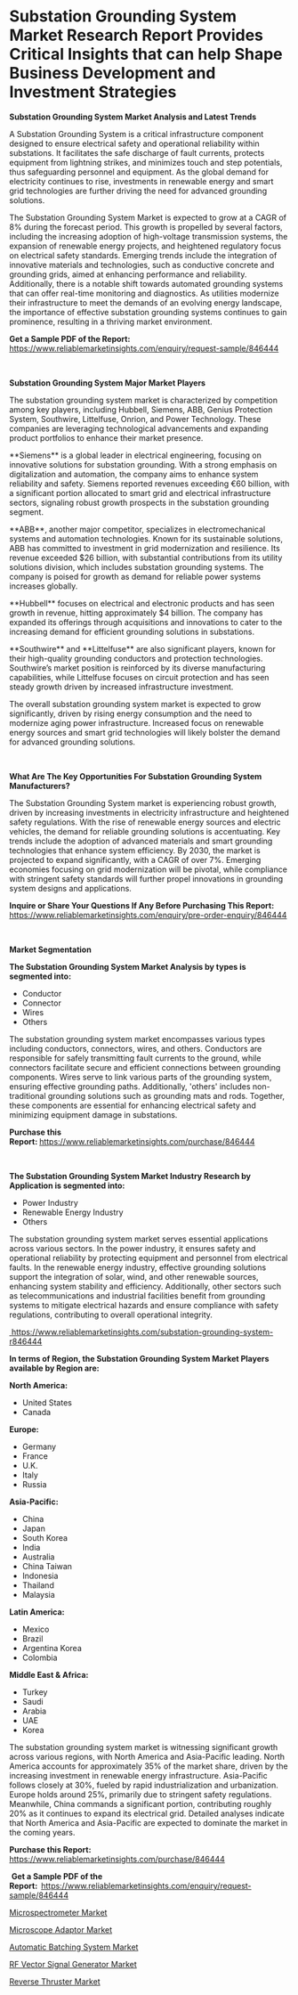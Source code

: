 <p><h1>Substation Grounding System Market Research Report Provides Critical Insights that can help Shape Business Development and Investment Strategies</h1></p><p><strong>Substation Grounding System Market Analysis and Latest Trends</strong></p>
<p><p>A Substation Grounding System is a critical infrastructure component designed to ensure electrical safety and operational reliability within substations. It facilitates the safe discharge of fault currents, protects equipment from lightning strikes, and minimizes touch and step potentials, thus safeguarding personnel and equipment. As the global demand for electricity continues to rise, investments in renewable energy and smart grid technologies are further driving the need for advanced grounding solutions.</p><p>The Substation Grounding System Market is expected to grow at a CAGR of 8% during the forecast period. This growth is propelled by several factors, including the increasing adoption of high-voltage transmission systems, the expansion of renewable energy projects, and heightened regulatory focus on electrical safety standards. Emerging trends include the integration of innovative materials and technologies, such as conductive concrete and grounding grids, aimed at enhancing performance and reliability. Additionally, there is a notable shift towards automated grounding systems that can offer real-time monitoring and diagnostics. As utilities modernize their infrastructure to meet the demands of an evolving energy landscape, the importance of effective substation grounding systems continues to gain prominence, resulting in a thriving market environment.</p></p>
<p><strong>Get a Sample PDF of the Report:&nbsp;</strong> <a href="https://www.reliablemarketinsights.com/enquiry/request-sample/846444?utm_campaign=3037&utm_medium=2&utm_source=Github&utm_content=ia&utm_term=10042025&utm_id=substation-grounding-system">https://www.reliablemarketinsights.com/enquiry/request-sample/846444</a></p>
<p>&nbsp;</p>
<p><strong>Substation Grounding System Major Market Players</strong></p>
<p><p>The substation grounding system market is characterized by competition among key players, including Hubbell, Siemens, ABB, Genius Protection System, Southwire, Littelfuse, Onrion, and Power Technology. These companies are leveraging technological advancements and expanding product portfolios to enhance their market presence.</p><p>**Siemens** is a global leader in electrical engineering, focusing on innovative solutions for substation grounding. With a strong emphasis on digitalization and automation, the company aims to enhance system reliability and safety. Siemens reported revenues exceeding €60 billion, with a significant portion allocated to smart grid and electrical infrastructure sectors, signaling robust growth prospects in the substation grounding segment.</p><p>**ABB**, another major competitor, specializes in electromechanical systems and automation technologies. Known for its sustainable solutions, ABB has committed to investment in grid modernization and resilience. Its revenue exceeded $26 billion, with substantial contributions from its utility solutions division, which includes substation grounding systems. The company is poised for growth as demand for reliable power systems increases globally.</p><p>**Hubbell** focuses on electrical and electronic products and has seen growth in revenue, hitting approximately $4 billion. The company has expanded its offerings through acquisitions and innovations to cater to the increasing demand for efficient grounding solutions in substations.</p><p>**Southwire** and **Littelfuse** are also significant players, known for their high-quality grounding conductors and protection technologies. Southwire’s market position is reinforced by its diverse manufacturing capabilities, while Littelfuse focuses on circuit protection and has seen steady growth driven by increased infrastructure investment.</p><p>The overall substation grounding system market is expected to grow significantly, driven by rising energy consumption and the need to modernize aging power infrastructure. Increased focus on renewable energy sources and smart grid technologies will likely bolster the demand for advanced grounding solutions.</p></p>
<p>&nbsp;</p>
<p><strong>What Are The Key Opportunities For Substation Grounding System Manufacturers?</strong></p>
<p><p>The Substation Grounding System market is experiencing robust growth, driven by increasing investments in electricity infrastructure and heightened safety regulations. With the rise of renewable energy sources and electric vehicles, the demand for reliable grounding solutions is accentuating. Key trends include the adoption of advanced materials and smart grounding technologies that enhance system efficiency. By 2030, the market is projected to expand significantly, with a CAGR of over 7%. Emerging economies focusing on grid modernization will be pivotal, while compliance with stringent safety standards will further propel innovations in grounding system designs and applications.</p></p>
<p><strong>Inquire or Share Your Questions If Any Before Purchasing This Report:</strong> <a href="https://www.reliablemarketinsights.com/enquiry/pre-order-enquiry/846444?utm_campaign=3037&utm_medium=2&utm_source=Github&utm_content=ia&utm_term=10042025&utm_id=substation-grounding-system">https://www.reliablemarketinsights.com/enquiry/pre-order-enquiry/846444</a></p>
<p>&nbsp;</p>
<p><strong>Market Segmentation</strong></p>
<p><strong>The Substation Grounding System Market Analysis by types is segmented into:</strong></p>
<p><ul><li>Conductor</li><li>Connector</li><li>Wires</li><li>Others</li></ul></p>
<p><p>The substation grounding system market encompasses various types including conductors, connectors, wires, and others. Conductors are responsible for safely transmitting fault currents to the ground, while connectors facilitate secure and efficient connections between grounding components. Wires serve to link various parts of the grounding system, ensuring effective grounding paths. Additionally, 'others' includes non-traditional grounding solutions such as grounding mats and rods. Together, these components are essential for enhancing electrical safety and minimizing equipment damage in substations.</p></p>
<p><strong>Purchase this Report:&nbsp;</strong><a href="https://www.reliablemarketinsights.com/purchase/846444?utm_campaign=3037&utm_medium=2&utm_source=Github&utm_content=ia&utm_term=10042025&utm_id=substation-grounding-system">https://www.reliablemarketinsights.com/purchase/846444</a></p>
<p>&nbsp;</p>
<p><strong>The Substation Grounding System Market Industry Research by Application is segmented into:</strong></p>
<p><ul><li>Power Industry</li><li>Renewable Energy Industry</li><li>Others</li></ul></p>
<p><p>The substation grounding system market serves essential applications across various sectors. In the power industry, it ensures safety and operational reliability by protecting equipment and personnel from electrical faults. In the renewable energy industry, effective grounding solutions support the integration of solar, wind, and other renewable sources, enhancing system stability and efficiency. Additionally, other sectors such as telecommunications and industrial facilities benefit from grounding systems to mitigate electrical hazards and ensure compliance with safety regulations, contributing to overall operational integrity.</p></p>
<p><a href="https://www.reliablemarketinsights.com/substation-grounding-system-r846444?utm_campaign=3037&utm_medium=2&utm_source=Github&utm_content=ia&utm_term=10042025&utm_id=substation-grounding-system">&nbsp;https://www.reliablemarketinsights.com/substation-grounding-system-r846444</a></p>
<p><strong>In terms of Region, the Substation Grounding System Market Players available by Region are:</strong></p>
<p>
    <p> <strong> North America: </strong>
        <ul>
            <li>United States</li>
            <li>Canada</li>
        </ul>
        </p> 
    <p> <strong> Europe: </strong>
        <ul>
            <li>Germany</li>
            <li>France</li>
            <li>U.K.</li>
            <li>Italy</li>
            <li>Russia</li>
        </ul>
        </p> 
    <p> <strong> Asia-Pacific: </strong>
        <ul>
            <li>China</li>
            <li>Japan</li>
            <li>South Korea</li>
            <li>India</li>
            <li>Australia</li>
            <li>China Taiwan</li>
            <li>Indonesia</li>
            <li>Thailand</li>
            <li>Malaysia</li>
        </ul>
        </p> 
    <p> <strong> Latin America: </strong>
        <ul>
            <li>Mexico</li>
            <li>Brazil</li>
            <li>Argentina Korea</li>
            <li>Colombia</li>
        </ul>
        </p> 
    <p> <strong> Middle East & Africa: </strong>
        <ul>
            <li>Turkey</li>
            <li>Saudi</li>
            <li>Arabia</li>
            <li>UAE</li>
            <li>Korea</li>
        </ul>
    </p>
    </p>
<p><p>The substation grounding system market is witnessing significant growth across various regions, with North America and Asia-Pacific leading. North America accounts for approximately 35% of the market share, driven by the increasing investment in renewable energy infrastructure. Asia-Pacific follows closely at 30%, fueled by rapid industrialization and urbanization. Europe holds around 25%, primarily due to stringent safety regulations. Meanwhile, China commands a significant portion, contributing roughly 20% as it continues to expand its electrical grid. Detailed analyses indicate that North America and Asia-Pacific are expected to dominate the market in the coming years.</p></p>
<p><strong>Purchase this Report: </strong><a href="https://www.reliablemarketinsights.com/purchase/846444?utm_campaign=3037&utm_medium=2&utm_source=Github&utm_content=ia&utm_term=10042025&utm_id=substation-grounding-system">https://www.reliablemarketinsights.com/purchase/846444</a></p>
<p>&nbsp;<strong>Get a Sample PDF of the Report:&nbsp;&nbsp;</strong><a href="https://www.reliablemarketinsights.com/enquiry/request-sample/846444?utm_campaign=3037&utm_medium=2&utm_source=Github&utm_content=ia&utm_term=10042025&utm_id=substation-grounding-system">https://www.reliablemarketinsights.com/enquiry/request-sample/846444</a></p>
<p><strong></strong></p>
<p><p><a href="https://github.com/cezilfinerv9/Market-Research-Report-List-1/blob/main/microspectrometer-market.md?utm_campaign=3037&utm_medium=2&utm_source=Github&utm_content=ia&utm_term=10042025&utm_id=substation-grounding-system">Microspectrometer Market</a></p><p><a href="https://github.com/syskamazucqa/Market-Research-Report-List-1/blob/main/microscope-adaptor-market.md?utm_campaign=3037&utm_medium=2&utm_source=Github&utm_content=ia&utm_term=10042025&utm_id=substation-grounding-system">Microscope Adaptor Market</a></p><p><a href="https://github.com/thanenegenqa/Market-Research-Report-List-1/blob/main/automatic-batching-system-market.md?utm_campaign=3037&utm_medium=2&utm_source=Github&utm_content=ia&utm_term=10042025&utm_id=substation-grounding-system">Automatic Batching System Market</a></p><p><a href="https://github.com/lelkohydesyj/Market-Research-Report-List-1/blob/main/rf-vector-signal-generator-market.md?utm_campaign=3037&utm_medium=2&utm_source=Github&utm_content=ia&utm_term=10042025&utm_id=substation-grounding-system">RF Vector Signal Generator Market</a></p><p><a href="https://github.com/cachaskluwe/Market-Research-Report-List-1/blob/main/reverse-thruster-market.md?utm_campaign=3037&utm_medium=2&utm_source=Github&utm_content=ia&utm_term=10042025&utm_id=substation-grounding-system">Reverse Thruster Market</a></p></p>
